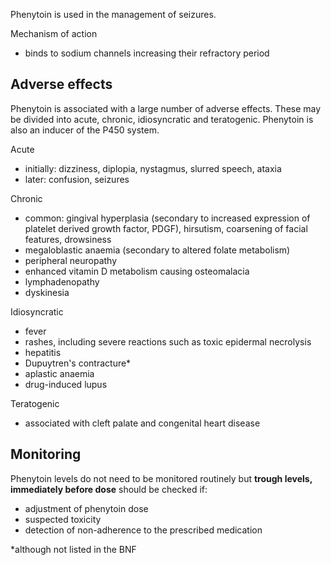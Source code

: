 Phenytoin is used in the management of seizures.  
  
Mechanism of action  
* binds to sodium channels increasing their refractory period

  
Adverse effects
---------------

  
Phenytoin is associated with a large number of adverse effects. These may be divided into acute, chronic, idiosyncratic and teratogenic. Phenytoin is also an inducer of the P450 system.  
  
Acute  
* initially: dizziness, diplopia, nystagmus, slurred speech, ataxia
* later: confusion, seizures

  
Chronic  
* common: gingival hyperplasia (secondary to increased expression of platelet derived growth factor, PDGF), hirsutism, coarsening of facial features, drowsiness
* megaloblastic anaemia (secondary to altered folate metabolism)
* peripheral neuropathy
* enhanced vitamin D metabolism causing osteomalacia
* lymphadenopathy
* dyskinesia

  
Idiosyncratic  
* fever
* rashes, including severe reactions such as toxic epidermal necrolysis
* hepatitis
* Dupuytren's contracture\*
* aplastic anaemia
* drug\-induced lupus

  
Teratogenic  
* associated with cleft palate and congenital heart disease

  
Monitoring
----------

  
Phenytoin levels do not need to be monitored routinely but **trough levels, immediately before dose** should be checked if:  
* adjustment of phenytoin dose
* suspected toxicity
* detection of non\-adherence to the prescribed medication

  
\*although not listed in the BNF